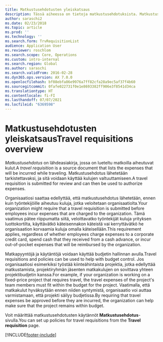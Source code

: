 ```yaml
---
title: Matkustusehdotusten yleiskatsaus
description: Tässä aiheessa on tietoja matkustusehdotuksista. Matkustusehdotus dokumentoi suunnitellut matkakulut.
author: saraschi2
ms.date: 02/23/2018
ms.topic: article
ms.prod: ''
ms.technology: ''
ms.search.form: TrvRequisitionList
audience: Application User
ms.reviewer: roschlom
ms.search.scope: Core, Operations
ms.custom: intro-internal
ms.search.region: Global
ms.author: saraschi
ms.search.validFrom: 2016-02-28
ms.dyn365.ops.version: AX 7.0.0
ms.openlocfilehash: bf08ebfa86e9976a7ff82cfa28a9ec5af37f4b60
ms.sourcegitcommit: 0fafe022731f0e1e8693382ff906e3f8541d34ca
ms.translationtype: HT
ms.contentlocale: fi-FI
ms.lasthandoff: 07/07/2021
ms.locfileid: "6369598"
---
```

# <a name="travel-requisitions-overview"></a><span data-ttu-id="d7292-104">Matkustusehdotusten yleiskatsaus</span><span class="sxs-lookup"><span data-stu-id="d7292-104">Travel requisitions overview</span></span>

<span data-ttu-id="d7292-105">*Matkustusehdotus* on lähdeasiakirja, jossa on lueteltu matkoilla aiheutuvat kulut.</span><span class="sxs-lookup"><span data-stu-id="d7292-105">A *travel requisition* is a source document that lists the expenses that will be incurred while traveling.</span></span> <span data-ttu-id="d7292-106">Matkustusehdotus lähetetään tarkistettavaksi, ja sitä voidaan käyttää kulujen valtuuttamiseen.</span><span class="sxs-lookup"><span data-stu-id="d7292-106">A travel requisition is submitted for review and can then be used to authorize expenses.</span></span>

<span data-ttu-id="d7292-107">Organisaatiosi saattaa edellyttää, että matkustusehdotus lähetetään, ennen kuin työntekijöille aiheutuu kuluja, jotka veloitetaan organisaatiolta.</span><span class="sxs-lookup"><span data-stu-id="d7292-107">Your organization might require that a travel requisition is submitted before employees incur expenses that are charged to the organization.</span></span> <span data-ttu-id="d7292-108">Tämä vaatimus pätee riippumatta siitä, veloittavatko työntekijät kuluja yrityksen luottokortilta, käyttävätkö käteisennakon käteistä vai kerryttävätkö he organisaation korvaamia kuluja omalla käteisellään.</span><span class="sxs-lookup"><span data-stu-id="d7292-108">This requirement applies, regardless of whether employees charge expenses to a corporate credit card, spend cash that they received from a cash advance, or incur out-of-pocket expenses that will be reimbursed by the organization.</span></span>

<span data-ttu-id="d7292-109">Matkapyyntöjä ja käytäntöjä voidaan käyttää budjetin hallinnan avulla.</span><span class="sxs-lookup"><span data-stu-id="d7292-109">Travel requisitions and policies can be used to help with budget control.</span></span> <span data-ttu-id="d7292-110">Jos organisaatiosi esimerkiksi työstää kiinteähintaista projektia, jotka edellyttää matkustamista, projektiryhmän jäsenten matkakulujen on sovittava yhteen projektibudjetin kanssa.</span><span class="sxs-lookup"><span data-stu-id="d7292-110">For example, if your organization is working on a fixed-price project that requires travel, the travel expenses of the project's team members must fit within the budget for the project.</span></span> <span data-ttu-id="d7292-111">Vaatimalla, että matkakulut hyväksytään ennen niiden syntymistä, organisaatio voi auttaa varmistamaan, että projekti säilyy budjetissa.</span><span class="sxs-lookup"><span data-stu-id="d7292-111">By requiring that travel expenses be approved before they are incurred, the organization can help make sure that the project remains within budget.</span></span>

<span data-ttu-id="d7292-112">Voit määrittää matkustusehdotusten käytännöt **Matkustusehdotus**-sivulla.</span><span class="sxs-lookup"><span data-stu-id="d7292-112">You can set up policies for travel requisitions from the **Travel requisition** page.</span></span>


[!INCLUDE[footer-include](../includes/footer-banner.md)]